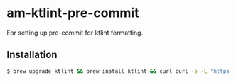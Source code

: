 # am-ktlint-pre-commit
For setting up pre-commit for ktlint formatting. 

## Installation

```bash
$ brew upgrade ktlint && brew install ktlint && curl curl -s -L "https://raw.githubusercontent.com/adaptdk/am-ktlint-pre-commit/master/pre-commit" > .git/hooks/pre-commit && chmod 755 .git/hooks/pre-commit
```
